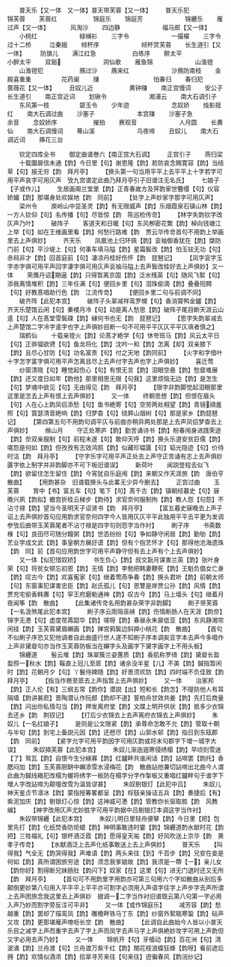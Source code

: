 <!-- { "loadSidebar": true } -->
　　普天乐【又一体　又一体】普天带芙蓉【又一体】
　　普天乐犯　　　　　锦芙蓉
　　芙蓉红　　　　　　锦庭乐
　　锦庭芳　　　　　　　锦纒乐
　　雁过声【又一体】　　　　风淘沙
　　四边静　　　　　　　福马郎【又一体】
　　小桃红　　　　　　　緑襕衫
　　三字令　　　　　　　一撮櫂
　　三字令过十二桥　　　泣秦娥
　　倾杯序　　　　　　　倾杯赏芙蓉
　　长生道引【又一体】　　　防旗儿
　　满江红急　　　　　　白练序
　　醉太平　　　　　　　小醉太平
　　双谿　　　　　　　洞仙歌
　　雁鱼锦　　　　　　　山渔镫
　　山渔镫犯　　　　　　鴈过沙
　　鴈来红　　　　　　　沙鴈防南枝
　　金殿喜重重　　　　　花药阑
　　赚　　　　　　　　　怕春归
　　春归犯　　　　　　　蔷薇花【又一体】
　　丑奴儿近　　　　　　黄钟赚
　　南正宫慢词
　　安公子　　　　　　　长生道引
　　南正宫近词
　　划锹令　　　　　　　湘浦云
　　南大石调引子
　　东风第一枝　　　　　碧玉令
　　少年逰　　　　　　　念奴娇
　　烛影揺红
　　南大石调过曲
　　沙塞子　　　　　　　本宫赚
　　沙塞子急　　　　　　余音
　　念奴娇序　　　　　　摧拍
　　赛观音　　　　　　　人月圆
　　长夀仙
　　南大石调慢词
　　蓦山溪　　　　　　　乌夜啼
　　丑奴儿
　　南大石调近词
　　挿花三台

　　钦定四库全书
　　御定曲谱巻六【南正宫大石调】
　　正宫引子
　　燕归梁
　　十载圜扉信未通【韵】今日里【句】谢恩隆【韵】若防哀念赐寛容【韵】当结草【句】报无穷【韵　拜月亭】
　　【换头第一句当用平平上去平平上十字若字可用平声哀字可用仄声　攷九宫谱定此曲乃拜月亭引子旧谱注无名氏】
　　七娘子【子或作儿】
　　生居画阁兰堂里【韵】正青春嵗方及笄韵家世簪缨【句】仪容娇媚【韵】那堪身处欢娱地【韵　同前】
　　【处字上声妙家字那字可用仄声】
　　梁州令
　　庾岭山中显圣灵【韵】有无限威声【韵】乐烟霞泉石镇山林【韵】一方人钦仰【句】名传播【句】尽皆惊【韵　陈巡检传竒】
　　【林字失韵钦字改仄声乃叶】
　　破阵子
　　客道天和日暖【句】东风栁密花繁【韵】棹向钱塘江上举【句】如在王维画里看【韵】何愁行路难【韵　贾云华传竒首句不用韵上举画里去上声俱妙】
　　齐天乐
　　凤凰池上归环佩【韵】衮袖御香犹在【韵】棨防门前【句】平沙堤上【句】何事车填马隘【韵】星霜鬓改【韵】怕玉铉无功【句】赤舄非才【韵】回首庭前【句】凄凉丹桂好伤怀【韵　琵琶记】
　　【凤字衮字玉字赤字俱可用平声回字凄字俱可用仄声衮袖马隘上去声鬓改桂好去上声俱妙】又一体
　　荣膺丹诏期逼【韵】只得暂离京国【韵】泛水残英【句】随风飞絮【句】添我离情堆积【韵】三年任满【句】便回乡里【句】泪珠偷滴【韵】叠叠阳闗【句】好教髙唱助行色【韵　江流传竒】
　　【便回乡里二句与前调不同】
　　破齐阵【此犯本宫】
　　破阵子头翠减祥鸾罗幌【句】香消寳鸭金鑪【韵】齐天乐楚馆云闲【句】秦楼月冷【句】动是离人愁思【韵】破阵子尾目断天涯云山逺【句】人在髙堂雪鬓疎【韵】縁何书也无【韵　琵琶记】
　　【思字失韵翠减去上声楚馆二字冷字逺字也字上声俱妙目断一句不可用平平仄仄平平仄填者慎之】
　　瑞鹤仙
　　十载亲镫火【韵】论髙才絶学【句】休夸班马【韵】风云太平日【句】正骅骝欲骋【句】鱼龙将化【韵】沈吟一和【韵】怎离【却】双亲膝下【韵】且尽心甘防【句】功名富贵【句】付之天地【韵同前】
　　【火字和字借叶十字怎字富字俱可用平声怎离且尽上去声付字去声也字上声俱妙】
　　喜迁莺
　　纱窗清晓【句】睡觉起伤心【句】有恨无言【韵】泪眼空悬【韵】愁睂难展【韵】还又度日如年【韵他】那里相思无限【句我】这里烦恼无边【韵】是怎生【句】梦魂中欲见【句】无由得见【韵　拜月亭】
　　【限字非韵脚觉起泪眼那里这里是怎去上声有恨上去声俱妙】
　　又一体
　　终朝思想【韵】但恨在眉头【句】人在心上韵凤侣添愁【句】鱼书絶寄【句】空劳两处相望【韵】青镜顔羞照【句】寳瑟清音絶响【韵】归梦杳【句】绕屛山烟树【句】那是家乡【韵琵琶记】
　　【第四第五句不用韵句调平仄与前曲亦稍异两处那是上去声凤侣梦杳去上声俱妙】
　　缑山月
　　守正处寒庐【韵】勤苦诵诗书【韵】盼春闱身进践荣途【韵】奈双亲服制【句】前程未遂【句】敢仰天呼【韵】换头乐道安贫巨儒【韵】嗟怨是何如【韵】但孜孜有志效鸿鹄【韵】似藏珍韫匵【句】韬光隐迹【句】价待时沽【韵　拜月亭】
　　【守字乐字可用平声正处去上声守正苦诵有志上去声俱妙　匵字依上制字并非韵脚亦不可下板旧谱误】
　　新荷叶
　　闻説登程去似飞【韵】欲留住怎生留住【韵】今宵犹自乐庭闱【韵】来朝又作天涯旅【韵　唐伯亨散曲】
　　【用韵甚杂　旧谱载换头与此畧无少异今删去】
　　正宫过曲
　　玉芙蓉
　　胷中【书】富五车【句】笔下【句】髙千古【韵】镇朝经暮史【句】寐晚兴夙【韵拟】蟾宫折桂云梯步【韵待】求官奈何服制拘【韵】教人怨【句怨】不沾寸禄【韵】望当今圣明天子诏贤书【韵　拜月亭】
　　【富五暮史寐晚去上声子诏上去声俱妙首句应用韵求官奈何四字今人皆用仄仄平平此独用平平去平更为发调　参攷后曲带玉芙蓉尾者不沾寸禄是四字句则怨字当作衬】
　　刷子序
　　书斋数椽【句】良田尽可随分饘粥【韵】世态纷纷【句】争如静守闲居【韵】勤劬【韵】艺业学成文武【韵】事皇朝方展訏谟【韵】但有个抱艺怀才【句】那得他沧海遗珠【韵　同】前【首句应用韵世字可用平声静守但有去上声有个上去声俱妙】
　　又一体【似犯惜奴娇】
　　书生负心【韵】叔文翫月谋害兰英【韵】张叶身荣【句】将贫女顿忘初恩【韵】无情【韵】李勉把韩妻鞭死【韵】王魁负倡女亡身【韵】叹古今【韵】欢喜寃家【句】继着莺燕争春【韵】换头君听【韵】前朝太师【句】东窗事犯谋害忠臣【韵】赵氏孤儿【句】恩讐是岸贾公孙【韵】风情【韵】贾充宅偷香韩夀【句】寜王府磨勒通神【韵】叹古今【韵】马上墙头【句】继着月夜闻筝【韵　散曲】
　　【此集诸传竒名用韵甚杂荣字非韵脚】
　　刷子带芙蓉【一名汲煞尾此犯本宫】
　　刷子序云雨阻巫峡【韵】伤情断肠人在天涯【韵奈】锦字无慿【句】虚度荏苒韶华【韵】嗟呀【韵】春昼永朱扉低亚【韵】东风静湘帘闲挂【韵】玉芙蓉黛眉嬾画【韵】亸宫鸦鬓边斜揷小桃花【韵　散曲】
　　【首句不似刷子序恐又犯他调者自此曲盛行世人遂不知刷子序本调矣亚字本去声今多唱作上声非黛睂句亦当作玉芙蓉防板当在嬾字头及画字下黛字画字上不用头板】
　　锦纒道
　　髻云堆【韵】珠翠簇兰姿蕙质【韵】香肌称罗绮【韵】黛睂长盈盈照一秋水【韵】鞵直上冠儿至厎【韵】诸余没半星【儿】不美【韵】鍼指暂闲时【韵】花朝月夕【句】丫鬟侍婢随【韵】好景须欢防【韵】四时端不负佳致【韵　拜月亭】
　　【指当作黹至厎去上声指暂上去声俱妙】
　　又一体
　　治家邦【韵】正人伦【有】三纲五常【韵你】潜説【出】短和长【韵怎】不隄防他人有耳隔墙【韵讲甚麽】晋陶潜认作阮郎【韵却不道】誓柏舟甘效共姜【韵】先打后商量【韵】问出你私情勾当【韵】押发离府堂【韵】文牒上明开供状【韵】抵多少衣锦去还乡【韵　荆钗记】
　　【打后少衣锦去上去声离府衣锦去上声俱妙】
　　朱奴儿【一名红娘子】
　　是则是公文限紧【韵】承尊命怎敢不允【韵】管取十朝与半旬【韵】到宅上备説元因【韵】还厯尽【韵】山郭水邨【韵】指日到东瓯郡【韵　同前】
　　【紧字允字可用平韵因字可用仄韵或将末句郡字下増一城字大误】
　　朱奴揷芙蓉【此犯本宫】
　　朱奴儿渐迤逦寒侵绣榻【韵】早顷刻雪迷【了】鸳瓦【韵】自恨今生分縁寡【韵】红鑪畔共谁闲话【韵】詀啼罢【韵托】香腮闷加【韵】玉芙蓉胆缾中嬾添雪水浸梅花【韵　散曲詀他兼切詀啼出北曲今人谓此曲为鍼线箱犯改榻为幄将绣字一板防在榻字分字作掣板又重唱红鑪畔句于谁字下増人字改詀啼为颠嚏改雪为温皆谬甚】
　　朱奴剔银灯【此犯中吕】
　　朱奴儿神天鉴贞节凛冰【韵】蒙指授筹畧都呈【韵】桴鼓亲操诘五兵【韵】奏捷后【有】紫泥加庆【韵】剔银灯心惊【韵】这神威可慿【韵】管教你长驱取胜【韵　风教编】
　　【神字改用仄声尤妙胜字可用平韵据中吕剔银灯本调这字当作衬】
　　朱奴带锦纒【此犯本宫】
　　朱奴儿明日里轻舟便拏【韵】今日里【把】包里先打【韵】化纸焚香防炬蜡【韵】神明事敢违时霎【韵】锦纒道酌水献时花【韵把】三牲福礼【句】银杯酒泛霞【韵】愿得皇天祐【韵】好风吹送上京华【韵　黄孝子传竒】
　　【水献酒泛上去声化纸事敢送上去上声俱妙】
　　普天乐
　　【叫得我】气全无【韵哭得我】声难语【韵】两头来往【到】千百步【韵】兄安在妾是何如【韵】真所谓困旅穷途【韵】须念我爹娘故【韵】我须是一蔕【一】亲儿女【韵你好】割得断兄妹肠肚【韵闪下】奴家【在】这里【句】进无门退时还又无所【韵　拜月亭】
　　【首句可不用韵里字用韵亦可第三句用六个字如散曲从别后多颠倒更妙第八句用入平平平上平平亦可割字必须用入声语字往字上声步字去声所谓上去声困旅念我这里去上声俱妙　据调一二字当作衬旧谱既云第八句第一字必用入声乃妙而割字旁反注可平非】
　　又一体【或作锦庭乐】
　　减芳容【韵】愁越重【韵】罢却了描鸾凤【韵】雕檐畔铁马丁东【韵】纱窗外絮聒寒蛩【韵】砧声又攻【韵】更那堪雁声嘹呖长空【韵　散曲】
　　【此调自此曲始今人皆以小普天乐目之减字上声而重字去声了字上声而凤字去声马字上声俱絶妙攻字可用上声韵但又字必用去声乃妙】
　　又一体
　　锦帆开【句】牙樯动【韵】百花洲【句】清波涌【韵】兰舟渡【句】兰舟渡万紫千红【韵】閙花枝浪蝶狂蜂【韵呀】看前遮后拥【韵】欢情似酒浓【韵】拾翠寻芳来往【句来往】逰徧春风【韵浣纱记】
